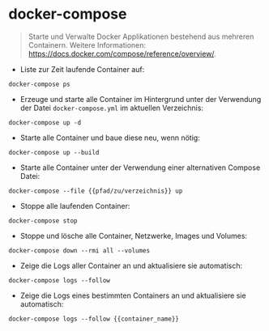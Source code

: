 # docker-compose

> Starte und Verwalte Docker Applikationen bestehend aus mehreren Containern.
> Weitere Informationen: <https://docs.docker.com/compose/reference/overview/>.

- Liste zur Zeit laufende Container auf:

`docker-compose ps`

- Erzeuge und starte alle Container im Hintergrund unter der Verwendung der Datei `docker-compose.yml` im aktuellen Verzeichnis:

`docker-compose up -d`

- Starte alle Container und baue diese neu, wenn nötig:

`docker-compose up --build`

- Starte alle Container unter der Verwendung einer alternativen Compose Datei:

`docker-compose --file {{pfad/zu/verzeichnis}} up`

- Stoppe alle laufenden Container:

`docker-compose stop`

- Stoppe und lösche alle Container, Netzwerke, Images und Volumes:

`docker-compose down --rmi all --volumes`

- Zeige die Logs aller Container an und aktualisiere sie automatisch:

`docker-compose logs --follow`

- Zeige die Logs eines bestimmten Containers an und aktualisiere sie automatisch:

`docker-compose logs --follow {{container_name}}`
